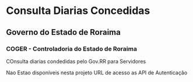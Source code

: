 # Consulta Diarias Concedidas


##  Governo do Estado de Roraima
###  COGER - Controladoria do Estado de Roraima


COnsulta diarias condedidas pelo Gov.RR para Servidores


Nao Estao disponiveis nesta projeto URL de acesso as API de Autenticação
